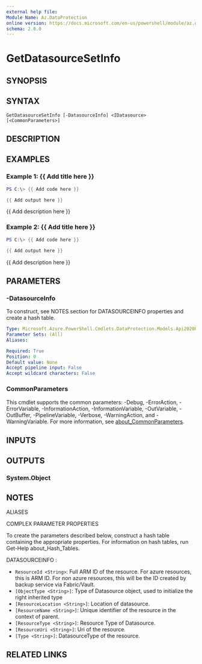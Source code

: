 ```yaml
---
external help file:
Module Name: Az.DataProtection
online version: https://docs.microsoft.com/en-us/powershell/module/az.dataprotection/getdatasourcesetinfo
schema: 2.0.0
---
```


# GetDatasourceSetInfo

## SYNOPSIS


## SYNTAX

```
GetDatasourceSetInfo [-DatasourceInfo] <IDatasource> [<CommonParameters>]
```

## DESCRIPTION


## EXAMPLES

### Example 1: {{ Add title here }}
```powershell
PS C:\> {{ Add code here }}

{{ Add output here }}
```

{{ Add description here }}

### Example 2: {{ Add title here }}
```powershell
PS C:\> {{ Add code here }}

{{ Add output here }}
```

{{ Add description here }}

## PARAMETERS

### -DatasourceInfo
To construct, see NOTES section for DATASOURCEINFO properties and create a hash table.

```yaml
Type: Microsoft.Azure.PowerShell.Cmdlets.DataProtection.Models.Api202001Alpha.IDatasource
Parameter Sets: (All)
Aliases:

Required: True
Position: 0
Default value: None
Accept pipeline input: False
Accept wildcard characters: False
```

### CommonParameters
This cmdlet supports the common parameters: -Debug, -ErrorAction, -ErrorVariable, -InformationAction, -InformationVariable, -OutVariable, -OutBuffer, -PipelineVariable, -Verbose, -WarningAction, and -WarningVariable. For more information, see [about_CommonParameters](http://go.microsoft.com/fwlink/?LinkID=113216).

## INPUTS

## OUTPUTS

### System.Object

## NOTES

ALIASES

COMPLEX PARAMETER PROPERTIES

To create the parameters described below, construct a hash table containing the appropriate properties. For information on hash tables, run Get-Help about_Hash_Tables.


DATASOURCEINFO <IDatasource>: 
  - `ResourceId <String>`: Full ARM ID of the resource. For azure resources, this is ARM ID. For non azure resources, this will be the ID created by backup service via Fabric/Vault.
  - `[ObjectType <String>]`: Type of Datasource object, used to initialize the right inherited type
  - `[ResourceLocation <String>]`: Location of datasource.
  - `[ResourceName <String>]`: Unique identifier of the resource in the context of parent.
  - `[ResourceType <String>]`: Resource Type of Datasource.
  - `[ResourceUri <String>]`: Uri of the resource.
  - `[Type <String>]`: DatasourceType of the resource.

## RELATED LINKS

